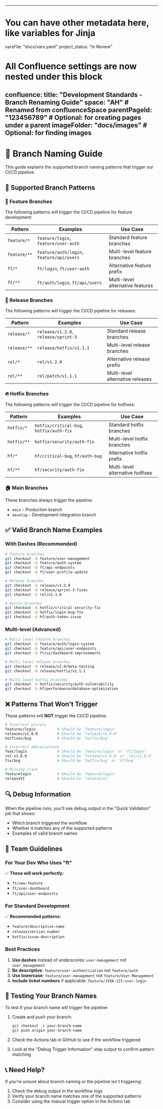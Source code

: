 ---
# You can have other metadata here, like variables for Jinja
varsFile: "docs/vars.yaml"
project_status: "In Review"

# All Confluence settings are now nested under this block
confluence:
  title: "Development Standards - Branch Renaming Guide"
  space: "AH" # Renamed from confluenceSpace
  parentPageId: "123456789" # Optional: for creating pages under a parent
  imageFolder: "docs/images" # Optional: for finding images
------

# 🌿 Branch Naming Guide

This guide explains the supported branch naming patterns that trigger our CI/CD pipeline.

## 🚀 **Supported Branch Patterns**

### 📁 **Feature Branches**
The following patterns will trigger the CI/CD pipeline for feature development:

| Pattern | Examples | Use Case |
|---------|----------|----------|
| `feature/*` | `feature/login`, `feature/user-auth` | Standard feature branches |
| `feature/**` | `feature/auth/login`, `feature/api/users` | Multi-level feature branches |
| `ft/*` | `ft/login`, `ft/user-auth` | Alternative feature prefix |
| `ft/**` | `ft/auth/login`, `ft/api/users` | Multi-level alternative features |

### 🚀 **Release Branches**
The following patterns will trigger the CI/CD pipeline for releases:

| Pattern | Examples | Use Case |
|---------|----------|----------|
| `release/*` | `release/v1.2.0`, `release/sprint-3` | Standard release branches |
| `release/**` | `release/hotfix/v1.1.1` | Multi-level release branches |
| `rel/*` | `rel/v1.2.0` | Alternative release prefix |
| `rel/**` | `rel/patch/v1.1.1` | Multi-level alternative releases |

### 🔥 **Hotfix Branches**
The following patterns will trigger the CI/CD pipeline for hotfixes:

| Pattern | Examples | Use Case |
|---------|----------|----------|
| `hotfix/*` | `hotfix/critical-bug`, `hotfix/auth-fix` | Standard hotfix branches |
| `hotfix/**` | `hotfix/security/auth-fix` | Multi-level hotfix branches |
| `hf/*` | `hf/critical-bug`, `hf/auth-bug` | Alternative hotfix prefix |
| `hf/**` | `hf/security/auth-fix` | Multi-level alternative hotfixes |

### 🏠 **Main Branches**
These branches always trigger the pipeline:
- `main` - Production branch
- `develop` - Development integration branch

## ✅ **Valid Branch Name Examples**

### With Dashes (Recommended)
```bash
# Feature branches
git checkout -b feature/user-management
git checkout -b feature/auth-system
git checkout -b ft/api-endpoints
git checkout -b ft/user-profile-update

# Release branches
git checkout -b release/v1.2.0
git checkout -b release/sprint-3-fixes
git checkout -b rel/v1.1.0

# Hotfix branches
git checkout -b hotfix/critical-security-fix
git checkout -b hotfix/login-bug-fix
git checkout -b hf/auth-token-issue
```

### Multi-level (Advanced)
```bash
# Multi-level feature branches
git checkout -b feature/auth/login-system
git checkout -b feature/api/user-endpoints
git checkout -b ft/ui/dashboard-improvements

# Multi-level release branches
git checkout -b release/v2.0/beta-testing
git checkout -b release/hotfix/v1.1.1

# Multi-level hotfix branches
git checkout -b hotfix/security/auth-vulnerability
git checkout -b hf/performance/database-optimization
```

## ❌ **Patterns That Won't Trigger**

These patterns will **NOT** trigger the CI/CD pipeline:

```bash
# Incorrect plurals
features/login          # Should be 'feature/login'
releases/v1.0.0         # Should be 'release/v1.0.0'
hotfixes/bug            # Should be 'hotfix/bug'

# Incorrect abbreviations
feat/login              # Should be 'feature/login' or 'ft/login'
rel-v1.0.0              # Should be 'release/v1.0.0' or 'rel/v1.0.0'
fix/bug                 # Should be 'hotfix/bug' or 'hf/bug'

# Missing slash
featurelogin            # Should be 'feature/login'
releaseV1               # Should be 'release/v1'
```

## 🔍 **Debug Information**

When the pipeline runs, you'll see debug output in the "Quick Validation" job that shows:
- Which branch triggered the workflow
- Whether it matches any of the supported patterns
- Examples of valid branch names

## 👥 **Team Guidelines**

### For Your Dev Who Uses "ft" 
✅ **These will work perfectly:**
- `ft/new-feature`
- `ft/user-dashboard`
- `ft/api/user-endpoints`

### For Standard Development
✅ **Recommended patterns:**
- `feature/descriptive-name`
- `release/version-number`
- `hotfix/issue-description`

### Best Practices
1. **Use dashes** instead of underscores: `user-management` not `user_management`
2. **Be descriptive**: `feature/user-authentication` not `feature/auth`
3. **Use lowercase**: `feature/user-management` not `feature/User-Management`
4. **Include ticket numbers** if applicable: `feature/JIRA-123-user-login`

## 🧪 **Testing Your Branch Names**

To test if your branch name will trigger the pipeline:

1. Create and push your branch:
   ```bash
   git checkout -b your-branch-name
   git push origin your-branch-name
   ```

2. Check the Actions tab in GitHub to see if the workflow triggered

3. Look at the "Debug Trigger Information" step output to confirm pattern matching

## 📞 **Need Help?**

If you're unsure about branch naming or the pipeline isn't triggering:
1. Check the debug output in the workflow logs
2. Verify your branch name matches one of the supported patterns
3. Consider using the manual trigger option in the Actions tab
